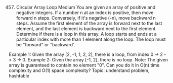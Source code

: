 457. Circular Array Loop
Medium
You are given an array of positive and negative integers. If a number n at an index is positive, then move forward n steps. Conversely, if it's negative (-n), move backward n steps. Assume the first element of the array is forward next to the last element, and the last element is backward next to the first element. Determine if there is a loop in this array. A loop starts and ends at a particular index with more than 1 element along the loop. The loop must be "forward" or "backward'.

Example 1: Given the array [2, -1, 1, 2, 2], there is a loop, from index 0 -> 2 -> 3 -> 0.
Example 2: Given the array [-1, 2], there is no loop.
Note: The given array is guaranteed to contain no element "0".
Can you do it in O(n) time complexity and O(1) space complexity?
Topic: understand problem, hashtable
